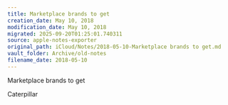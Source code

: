 ```yaml
---
title: Marketplace brands to get
creation_date: May 10, 2018
modification_date: May 10, 2018
migrated: 2025-09-20T01:25:01.740311
source: apple-notes-exporter
original_path: iCloud/Notes/2018-05-10-Marketplace brands to get.md
vault_folder: Archive/old-notes
filename_date: 2018-05-10
---
```



Marketplace brands to get 

Caterpillar 

